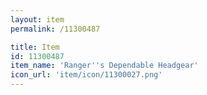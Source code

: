 ```yaml
---
layout: item
permalink: /11300487

title: Item
id: 11300487
item_name: 'Ranger''s Dependable Headgear'
icon_url: 'item/icon/11300027.png'
---
```

